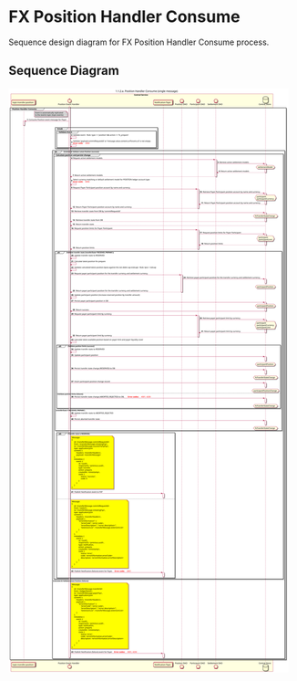 # FX Position Handler Consume

Sequence design diagram for FX Position Handler Consume process.

## Sequence Diagram

![seq-fx-prepare-1.1.2.a.svg](../assets/diagrams/sequence/seq-fx-prepare-1.1.2.a.svg)

